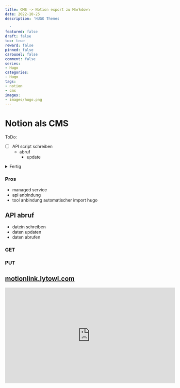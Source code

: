```yaml
---
title: CMS -> Notion export zu Markdown
date: 2022-10-25
description: 'HUGO Themes

  '
featured: false
draft: false
toc: true
reward: false
pinned: false
carousel: false
comment: false
series:
- Hugo
categories:
- Hugo
tags:
- notion
- cms
images:
- images/hugo.png
---
```


# Notion als CMS

<p class="callout success">ToDo:</p>

- [ ] API script schreiben
  - abruf
    - update

<details>
  <summary>Fertig</summary>
    
- [ ] fertig
</details>

### Pros

- managed service
- api anbindung
- tool anbindung automatischer import hugo

## API abruf

- datein schreiben
- daten updaten
- daten abrufen

### GET

### PUT

## [motionlink.lytowl.com](https://console.motionlink.lytowl.com/)

<iframe width="560" height="315" src="https://www.youtube.com/embed/N47DmmJV4t4" title="YouTube video player" frameborder="0" allow="accelerometer; autoplay; clipboard-write; encrypted-media; gyroscope; picture-in-picture" allowfullscreen></iframe>
